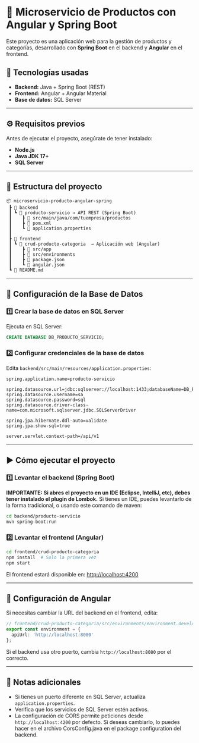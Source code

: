 
# 🛒 Microservicio de Productos con Angular y Spring Boot

Este proyecto es una aplicación web para la gestión de productos y categorías, desarrollado con **Spring Boot** en el backend y **Angular** en el frontend.

## 🚀 Tecnologías usadas
- **Backend:** Java + Spring Boot (REST)
- **Frontend:** Angular + Angular Material
- **Base de datos:** SQL Server
---

## ⚙️ Requisitos previos

Antes de ejecutar el proyecto, asegúrate de tener instalado:

- **Node.js**
- **Java JDK 17+**
- **SQL Server**

---

## 📂 Estructura del proyecto

```plaintext
📦 microservicio-producto-angular-spring
 ┣ 📂 backend
 ┃ ┗ 📂 producto-servicio → API REST (Spring Boot)
 ┃    ┣ 📂 src/main/java/com/tuempresa/productos
 ┃    ┣ 📜 pom.xml
 ┃    ┗ 📜 application.properties
 ┃  
 ┣ 📂 frontend
 ┃ ┗ 📂 crud-producto-categoria  → Aplicación web (Angular)
 ┃    ┣ 📂 src/app
 ┃    ┣ 📂 src/environments
 ┃    ┣ 📜 package.json
 ┃    ┗ 📜 angular.json
 ┗ 📜 README.md
```

---

## 🔧 Configuración de la Base de Datos

### 1️⃣ **Crear la base de datos en SQL Server**  
Ejecuta en SQL Server:

```sql
CREATE DATABASE DB_PRODUCTO_SERVICIO;
```

### 2️⃣ **Configurar credenciales de la base de datos**  
Edita `backend/src/main/resources/application.properties`:

```properties
spring.application.name=producto-servicio

spring.datasource.url=jdbc:sqlserver://localhost:1433;databaseName=DB_PRODUCTO_SERVICIO;encrypt=true;trustServerCertificate=true;
spring.datasource.username=sa
spring.datasource.password=sql
spring.datasource.driver-class-name=com.microsoft.sqlserver.jdbc.SQLServerDriver

spring.jpa.hibernate.ddl-auto=validate
spring.jpa.show-sql=true

server.servlet.context-path=/api/v1
```

---

## ▶️ Cómo ejecutar el proyecto

### 1️⃣ **Levantar el backend (Spring Boot)**
**IMPORTANTE: Si abres el proyecto en un IDE (Eclipse, IntelliJ, etc), debes tener instalado el plugin de Lombok.**
Si tienes un IDE, puedes levantarlo de la forma tradicional, o usando este comando de maven:
```sh
cd backend/producto-servicio
mvn spring-boot:run
```

### 2️⃣ **Levantar el frontend (Angular)**
```sh
cd frontend/crud-producto-categoria
npm install  # Solo la primera vez
npm start
```

El frontend estará disponible en: [http://localhost:4200](http://localhost:4200)

---

## 🔄 Configuración de Angular

Si necesitas cambiar la URL del backend en el frontend, edita:

```ts
// frontend/crud-producto-categoria/src/environments/environment.development.ts
export const environment = {
  apiUrl: 'http://localhost:8080'
};
```

Si el backend usa otro puerto, cambia `http://localhost:8080` por el correcto.

---

## 📌 Notas adicionales

- Si tienes un puerto diferente en SQL Server, actualiza `application.properties`.
- Verifica que los servicios de SQL Server estén activos.
- La configuración de CORS permite peticiones desde `http://localhost:4200` por defecto. Si deseas cambiarlo, lo puedes hacer en el archivo CorsConfig.java en el package configuration del backend.
